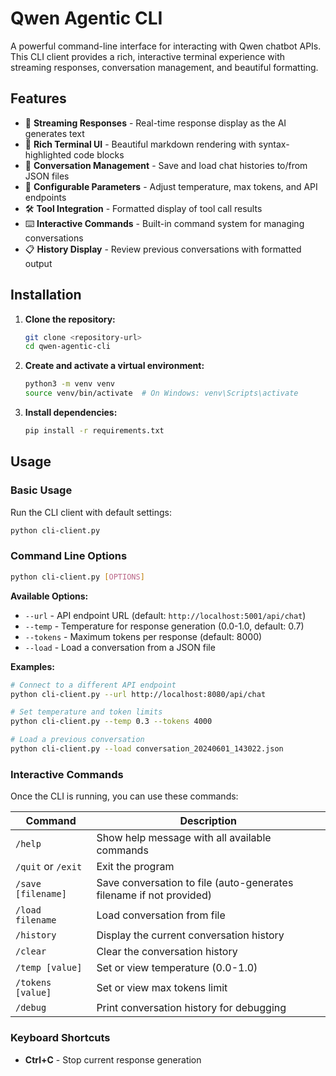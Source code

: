 # Qwen Agentic CLI

A powerful command-line interface for interacting with Qwen chatbot APIs. This CLI client provides a rich, interactive terminal experience with streaming responses, conversation management, and beautiful formatting.

## Features

- 🚀 **Streaming Responses** - Real-time response display as the AI generates text
- 🎨 **Rich Terminal UI** - Beautiful markdown rendering with syntax-highlighted code blocks
- 💾 **Conversation Management** - Save and load chat histories to/from JSON files
- 🔧 **Configurable Parameters** - Adjust temperature, max tokens, and API endpoints
- 🛠️ **Tool Integration** - Formatted display of tool call results
- ⌨️ **Interactive Commands** - Built-in command system for managing conversations
- 📋 **History Display** - Review previous conversations with formatted output

## Installation

1. **Clone the repository:**
   ```bash
   git clone <repository-url>
   cd qwen-agentic-cli
   ```

2. **Create and activate a virtual environment:**
   ```bash
   python3 -m venv venv
   source venv/bin/activate  # On Windows: venv\Scripts\activate
   ```

3. **Install dependencies:**
   ```bash
   pip install -r requirements.txt
   ```

## Usage

### Basic Usage

Run the CLI client with default settings:
```bash
python cli-client.py
```

### Command Line Options

```bash
python cli-client.py [OPTIONS]
```

**Available Options:**
- `--url` - API endpoint URL (default: `http://localhost:5001/api/chat`)
- `--temp` - Temperature for response generation (0.0-1.0, default: 0.7)
- `--tokens` - Maximum tokens per response (default: 8000)
- `--load` - Load a conversation from a JSON file

**Examples:**
```bash
# Connect to a different API endpoint
python cli-client.py --url http://localhost:8080/api/chat

# Set temperature and token limits
python cli-client.py --temp 0.3 --tokens 4000

# Load a previous conversation
python cli-client.py --load conversation_20240601_143022.json
```

### Interactive Commands

Once the CLI is running, you can use these commands:

| Command | Description |
|---------|-------------|
| `/help` | Show help message with all available commands |
| `/quit` or `/exit` | Exit the program |
| `/save [filename]` | Save conversation to file (auto-generates filename if not provided) |
| `/load filename` | Load conversation from file |
| `/history` | Display the current conversation history |
| `/clear` | Clear the conversation history |
| `/temp [value]` | Set or view temperature (0.0-1.0) |
| `/tokens [value]` | Set or view max tokens limit |
| `/debug` | Print conversation history for debugging |

### Keyboard Shortcuts

- **Ctrl+C** - Stop current response generation
